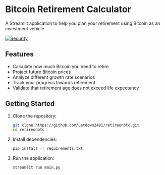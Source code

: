 # Bitcoin Retirement Calculator

A Streamlit application to help you plan your retirement using Bitcoin as an investment vehicle.

[![Security](https://github.com/Letdown2491/retireonbtc/actions/workflows/security.yml/badge.svg?branch=main)](https://github.com/Letdown2491/retireonbtc/actions/workflows/security.yml)

## Features
- Calculate how much Bitcoin you need to retire
- Project future Bitcoin prices
- Analyze different growth rate scenarios
- Track your progress towards retirement
- Validate that retirement age does not exceed life expectancy

## Getting Started
1. Clone the repository:
   ```bash
   git clone https://github.com/Letdown2491/retireonbtc.git
   cd retireonbtc
   ```
2. Install dependencies:
   ```bash
   pip install -r requirements.txt
   ```
3. Run the application:
   ```bash
   streamlit run main.py
   ```
